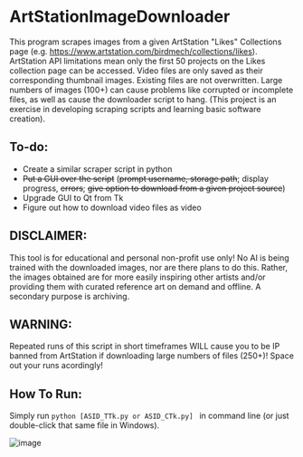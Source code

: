 # ArtStationImageDownloader
This program scrapes images from a given ArtStation "Likes" Collections page (e.g. https://www.artstation.com/birdmech/collections/likes). ArtStation API limitations mean only the first 50 projects on the Likes collection page can be accessed. Video files are only saved as their corresponding thumbnail images. Existing files are not overwritten. Large numbers of images (100+) can cause problems like corrupted or incomplete files, as well as cause the downloader script to hang. (This project is an exercise in developing scraping scripts and learning basic software creation).

## To-do:
- Create a similar scraper script in python
- ~~Put a GUI over the script~~ (~~prompt username, storage path~~; display progress, ~~errors~~; ~~give option to download from a given project source~~)
- Upgrade GUI to Qt from Tk
- Figure out how to download video files as video

## DISCLAIMER:
This tool is for educational and personal non-profit use only! No AI is being trained with the downloaded images, nor are there plans to do this. Rather, the images obtained are for more easily inspiring other artists and/or providing them with curated reference art on demand and offline. A secondary purpose is archiving.

## WARNING:
Repeated runs of this script in short timeframes WILL cause you to be IP banned from ArtStation if downloading large numbers of files (250+)! Space out your runs acordingly!

## How To Run:
Simply run ``python [ASID_TTk.py or ASID_CTk.py] `` in command line (or just double-click that same file in Windows).

![image](https://github.com/modestlyOP/ArtStationImageDownloader/assets/48741294/a5113576-9f7c-4a44-b81a-32bb90c8bda2)
